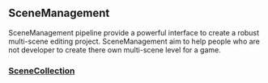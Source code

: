 ## SceneManagement

SceneManagement pipeline provide a powerful interface to create a robust multi-scene editing project. SceneManagement aim to help people who are not developer to create there own multi-scene level for a game.

### [SceneCollection](https://github.com/Nicolas-Constanty/UnityTools/blob/master/docs/SceneCollection.md)
